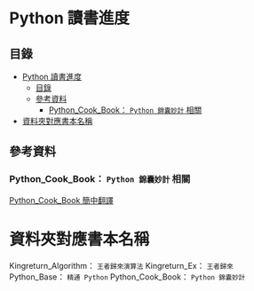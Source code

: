 # Python 讀書進度

## 目錄

- [Python 讀書進度](#python-讀書進度)
	- [目錄](#目錄)
	- [參考資料](#參考資料)
		- [Python\_Cook\_Book： `Python 錦囊妙計` 相關](#python_cook_book-python-錦囊妙計-相關)
- [資料夾對應書本名稱](#資料夾對應書本名稱)

## 參考資料

### Python_Cook_Book： `Python 錦囊妙計` 相關

[Python_Cook_Book 簡中翻譯](https://python3-cookbook.readthedocs.io/zh_CN/latest/index.html)

# 資料夾對應書本名稱

Kingreturn_Algorithm： `王者歸來演算法`
Kingreturn_Ex： `王者歸來`
Python_Base： `精通 Python`
Python_Cook_Book： `Python 錦囊妙計`
